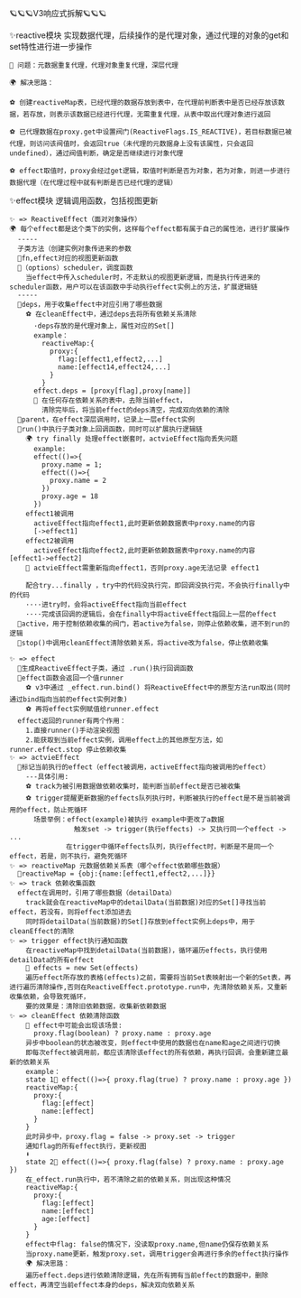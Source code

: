 🪐🪐🪐V3响应式拆解🪐🪐🪐

✨reactive模块
实现数据代理，后续操作的是代理对象，通过代理的对象的get和set特性进行进一步操作

    🚩 问题：元数据重复代理，代理对象重复代理，深层代理

    🌍 解决思路：

    ⚽️ 创建reactiveMap表，已经代理的数据存放到表中，在代理前判断表中是否已经存放该数据，若存放，则表示该数据已经进行代理，无需重复代理，从表中取出代理对象进行返回

    ⚽️ 已代理数据在proxy.get中设置阀门(ReactiveFlags.IS_REACTIVE)，若目标数据已被代理，则访问该阀值时，会返回true（未代理的元数据身上没有该属性，只会返回undefined），通过阀值判断，确定是否继续进行对象代理
    
    ⚽️ effect取值时，proxy会经过get逻辑，取值时判断是否为对象，若为对象，则进一步进行数据代理（在代理过程中就有判断是否已经代理的逻辑）
    
✨effect模块
逻辑调用函数，包括视图更新

    ✨ => ReactiveEffect（面对对象操作）
    🌍 每个effect都是这个类下的实例，这样每个effect都有属于自己的属性池，进行扩展操作
      -----
      子类方法（创建实例对象传进来的参数
      🚩fn,effect对应的视图更新函数
      🚩（options）scheduler，调度函数
        当effect中传入scheduler时，不走默认的视图更新逻辑，而是执行传进来的scheduler函数，用户可以在该函数中手动执行effect实例上的方法，扩展逻辑链
      -----
      🚩deps，用于收集effect中对应引用了哪些数据
        ⚽️ 在cleanEffect中，通过deps去将所有依赖关系清除
          ·deps存放的是代理对象上，属性对应的Set[]
          example：
            reactiveMap:{
              proxy:{ 
                flag:[effect1,effect2,...]
                name:[effect14,effect24,...]
              }
            }
          effect.deps = [proxy[flag],proxy[name]]
          🌟 在任何存在依赖关系的表中，去除当前effect，
            清除完毕后，将当前effect的deps清空，完成双向依赖的清除
      🚩parent，在effect深层调用时，记录上一层effect实例
      🚩run()中执行子类对象上回调函数，同时可以扩展执行逻辑链
        🌍 try finally 处理effect嵌套时，actvieEffect指向丢失问题
          example:
          effect(()=>{
            proxy.name = 1;
            effect(()=>{
              proxy.name = 2
            })
            proxy.age = 18
          })
        effect1被调用
          activeEffect指向effect1,此时更新依赖数据表中proxy.name的内容
          [->effect1]
        effect2被调用
          activeEffect指向effect2,此时更新依赖数据表中proxy.name的内容 [effect1->effect2]  
        🌟 actvieEffect需重新指向effect1，否则proxy.age无法记录 effect1

        配合try...finally ，try中的代码没执行完，即回调没执行完，不会执行finally中的代码
        ····进try时，会将activeEffect指向当前effect
        ····完成该回调的逻辑后，会在finally中将activeEffect指回上一层的effect
      🚩active，用于控制依赖收集的阀门，若active为false，则停止依赖收集，进不到run的逻辑
      🚩stop()中调用cleanEffect清除依赖关系，将active改为false，停止依赖收集
      
    ✨ => effect
      🚩生成ReactiveEffect子类，通过 .run()执行回调函数
      🚩effect函数会返回一个值runner
        ⚽️ v3中通过 _effect.run.bind() 将ReactiveEffect中的原型方法run取出(同时通过bind指向当前的effect实例对象)
        ⚽️ 再将effect实例赋值给runner.effect
      effect返回的runner有两个作用：
        1.直接runner()手动渲染视图 
        2.能获取到当前effect实例，调用effect上的其他原型方法，如runner.effect.stop 停止依赖收集
    ✨ => actvieEffect
      🚩标记当前执行的effect（effect被调用，activeEffect指向被调用的effect）
        ---具体引用:
        ⚽️ track为被引用数据做依赖收集时，能判断当前effect是否已被收集
        ⚽️ trigger提醒更新数据的effects队列执行时，判断被执行的effect是不是当前被调用的effect，防止死循环
          场景举例：effect(example)被执行 example中更改了a数据
                    触发set -> trigger(执行effects) -> 又执行同一个effect -> ...
                  在trigger中循环effects队列，执行effect时，判断是不是同一个effect，若是，则不执行，避免死循环
    ✨ => reactiveMap 元数据依赖关系表（哪个effect依赖哪些数据）
      🚩reactiveMap = {obj:{name:[effect1,effect2,...]}}
    ✨ => track 依赖收集函数
      effect在调用时，引用了哪些数据（detailData）
        track就会在reactiveMap中的detailData(当前数据)对应的Set[]寻找当前effect，若没有，则将effect添加进去
        同时将detailData(当前数据)的Set[]存放到effect实例上deps中，用于cleanEffect的清除
    ✨ => trigger effect执行通知函数
        在reactiveMap中找到detailData(当前数据)，循环遍历effects，执行使用detailData的所有effect
        🚩 effects = new Set(effects)
        遍历effect所存放的表格(effects)之前，需要将当前Set表映射出一个新的Set表，再进行遍历清除操作,否则在ReactiveEffect.prototype.run中，先清除依赖关系，又重新收集依赖，会导致死循环，
        要的效果是：清除旧依赖数据，收集新依赖数据
    ✨ => cleanEffect 依赖清除函数
        🚩 effect中可能会出现该场景:
          proxy.flag(boolean) ? proxy.name : proxy.age
        异步中boolean的状态被改变，则effect中使用的数据也在name和age之间进行切换
        即每次effect被调用前，都应该清除该effect的所有依赖，再执行回调，会重新建立最新的依赖关系
        example：
        state 1🌛 effect(()=>{ proxy.flag(true) ? proxy.name : proxy.age })
        reactiveMap:{
          proxy:{
            flag:[effect]
            name:[effect]
          }
        }
        此时异步中，proxy.flag = false -> proxy.set -> trigger
        通知flag的所有effect执行，更新视图
        ⬇️
        state 2🌛 effect(()=>{ proxy.flag(false) ? proxy.name : proxy.age })
        在_effect.run执行中，若不清除之前的依赖关系，则出现这种情况
        reactiveMap:{
          proxy:{
            flag:[effect]
            name:[effect]
            age:[effect]
          }
        }
        effect中flag: false的情况下，没读取proxy.name,但name仍保存依赖关系
        当proxy.name更新，触发proxy.set，调用trigger会再进行多余的effect执行操作
        🌍 解决思路：
        遍历effect.deps进行依赖清除逻辑，先在所有拥有当前effect的数据中，删除effect，再清空当前effect本身的deps，解决双向依赖关系
